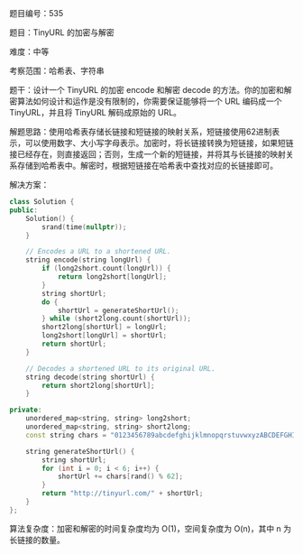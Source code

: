 题目编号：535

题目：TinyURL 的加密与解密

难度：中等

考察范围：哈希表、字符串

题干：设计一个 TinyURL 的加密 encode 和解密 decode 的方法。你的加密和解密算法如何设计和运作是没有限制的，你需要保证能够将一个 URL 编码成一个 TinyURL，并且将 TinyURL 解码成原始的 URL。

解题思路：使用哈希表存储长链接和短链接的映射关系，短链接使用62进制表示，可以使用数字、大小写字母表示。加密时，将长链接转换为短链接，如果短链接已经存在，则直接返回；否则，生成一个新的短链接，并将其与长链接的映射关系存储到哈希表中。解密时，根据短链接在哈希表中查找对应的长链接即可。

解决方案：

```cpp
class Solution {
public:
    Solution() {
        srand(time(nullptr));
    }

    // Encodes a URL to a shortened URL.
    string encode(string longUrl) {
        if (long2short.count(longUrl)) {
            return long2short[longUrl];
        }
        string shortUrl;
        do {
            shortUrl = generateShortUrl();
        } while (short2long.count(shortUrl));
        short2long[shortUrl] = longUrl;
        long2short[longUrl] = shortUrl;
        return shortUrl;
    }

    // Decodes a shortened URL to its original URL.
    string decode(string shortUrl) {
        return short2long[shortUrl];
    }

private:
    unordered_map<string, string> long2short;
    unordered_map<string, string> short2long;
    const string chars = "0123456789abcdefghijklmnopqrstuvwxyzABCDEFGHIJKLMNOPQRSTUVWXYZ";

    string generateShortUrl() {
        string shortUrl;
        for (int i = 0; i < 6; i++) {
            shortUrl += chars[rand() % 62];
        }
        return "http://tinyurl.com/" + shortUrl;
    }
};
```

算法复杂度：加密和解密的时间复杂度均为 O(1)，空间复杂度为 O(n)，其中 n 为长链接的数量。